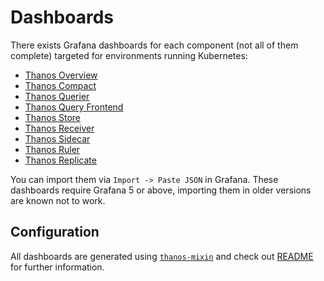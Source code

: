 # Dashboards

There exists Grafana dashboards for each component (not all of them complete) targeted for environments running Kubernetes:

- [Thanos Overview](overview.json)
- [Thanos Compact](compact.json)
- [Thanos Querier](query.json)
- [Thanos Query Frontend](query-frontend.json)
- [Thanos Store](store.json)
- [Thanos Receiver](receive.json)
- [Thanos Sidecar](sidecar.json)
- [Thanos Ruler](rule.json)
- [Thanos Replicate](bucket-replicate.json)

You can import them via `Import -> Paste JSON` in Grafana. These dashboards require Grafana 5 or above, importing them in older versions are known not to work.

## Configuration

All dashboards are generated using [`thanos-mixin`](https://github.com/thanos-io/thanos/tree/main/mixin) and check out [README](https://github.com/thanos-io/thanos/blob/main/mixin/README.md) for further information.
